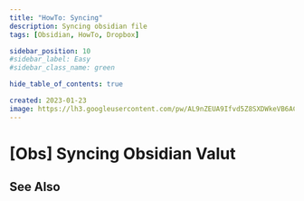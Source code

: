```yaml
---
title: "HowTo: Syncing"
description: Syncing obsidian file
tags: [Obsidian, HowTo, Dropbox]

sidebar_position: 10
#sidebar_label: Easy
#sidebar_class_name: green

hide_table_of_contents: true

created: 2023-01-23
image: https://lh3.googleusercontent.com/pw/AL9nZEUA9Ifvd5Z8SXDWkeVB6AC4MPGwnXaL6kBXNPoXwOQQ2jOcZ1Jw_0p8TKK8C3ZX0e67_FOY15eDrm7aaXSQJcKtoUzC80SAQEHsaBy6qS2AqNNs5VUFNXBKm439y_1wkvmDl-PnL8ReojnIumNlEvOXBg=w800-no?authuser=0
---
```


[Obs] Syncing Obsidian Valut
============================




See Also
--------
